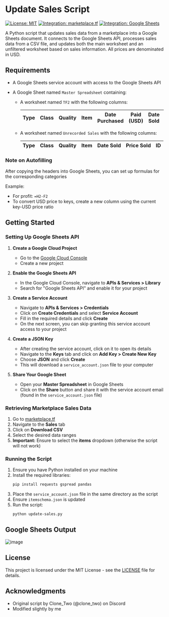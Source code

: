 # Update Sales Script

[![License: MIT](https://img.shields.io/badge/License-MIT-blue.svg)](https://opensource.org/licenses/MIT)
[![Integration: marketplace.tf](https://img.shields.io/badge/Integration-marketplace.tf-orange.svg)](https://marketplace.tf)
[![Integration: Google Sheets](https://img.shields.io/badge/Integration-Google%20Sheets-green.svg)](https://sheets.google.com)

A Python script that updates sales data from a marketplace into a Google Sheets document. It connects to the Google Sheets API, processes sales data from a CSV file, and updates both the main worksheet and an unfiltered worksheet based on sales information. All prices are denominated in USD.

## Requirements

- A Google Sheets service account with access to the Google Sheets API
- A Google Sheet named `Master Spreadsheet` containing:

  - A worksheet named `TF2` with the following columns:

    | Type | Class | Quality | Item | Date Purchased | Paid (USD) | Date Sold | Sold (USD) | TTS (Days) | Profit (USD) | ROIC | ID  |
    | ---- | ----- | ------- | ---- | -------------- | ---------- | --------- | ---------- | ---------- | ------------ | ---- | --- |

  - A worksheet named `Unrecorded Sales` with the following columns:

    | Type | Class | Quality | Item | Date Sold | Price Sold | ID  |
    | ---- | ----- | ------- | ---- | --------- | ---------- | --- |

### Note on Autofilling

After copying the headers into Google Sheets, you can set up formulas for the corresponding categories

Example:
- For profit: `=H2-F2`
- To convert USD price to keys, create a new column using the current key-USD price ratio

## Getting Started

### Setting Up Google Sheets API

1. **Create a Google Cloud Project**

   - Go to the [Google Cloud Console](https://console.cloud.google.com/)
   - Create a new project

2. **Enable the Google Sheets API**

   - In the Google Cloud Console, navigate to **APIs & Services > Library**
   - Search for "Google Sheets API" and enable it for your project

3. **Create a Service Account**

   - Navigate to **APIs & Services > Credentials**
   - Click on **Create Credentials** and select **Service Account**
   - Fill in the required details and click **Create**
   - On the next screen, you can skip granting this service account access to your project

4. **Create a JSON Key**

   - After creating the service account, click on it to open its details
   - Navigate to the **Keys** tab and click on **Add Key > Create New Key**
   - Choose **JSON** and click **Create**
   - This will download a `service_account.json` file to your computer

5. **Share Your Google Sheet**
   - Open your **Master Spreadsheet** in Google Sheets
   - Click on the **Share** button and share it with the service account email (found in the `service_account.json` file)

### Retrieving Marketplace Sales Data

1. Go to [marketplace.tf](https://marketplace.tf)
2. Navigate to the **Sales** tab
3. Click on **Download CSV**
4. Select the desired data ranges
5. **Important:** Ensure to select the **items** dropdown (otherwise the script will not work)

### Running the Script

1. Ensure you have Python installed on your machine
2. Install the required libraries:
   ```bash
   pip install requests gspread pandas
   ```
3. Place the `service_account.json` file in the same directory as the script
4. Ensure `itemschema.json` is updated
5. Run the script:
   ```bash
   python update-sales.py
   ```

## Google Sheets Output

![image](https://github.com/user-attachments/assets/a5397050-98fc-4c91-a1a6-1818648eb1a0)

## License

This project is licensed under the MIT License - see the [LICENSE](LICENSE) file for details.

## Acknowledgments

- Original script by Clone_Two (@clone_two) on Discord
- Modified slightly by me

